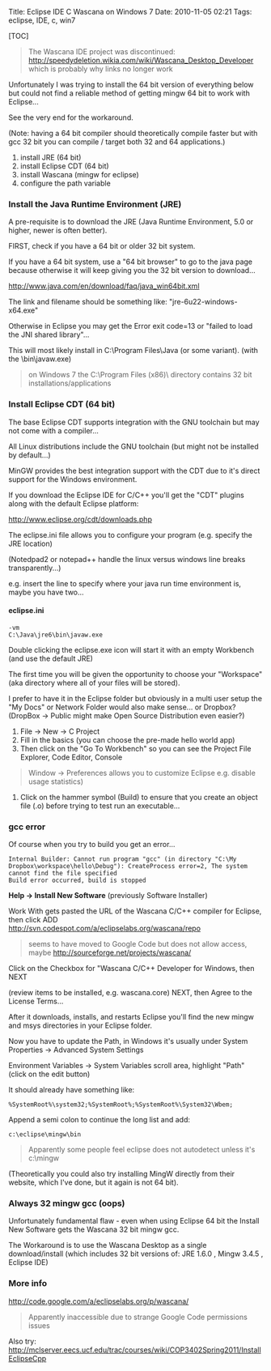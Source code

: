 Title: Eclipse IDE C Wascana on Windows 7
Date: 2010-11-05 02:21
Tags: eclipse, IDE, c, win7

[TOC]

> The Wascana IDE project was discontinued: <http://speedydeletion.wikia.com/wiki/Wascana_Desktop_Developer> which is probably why links no longer work

Unfortunately I was trying to install the 64 bit version of everything below but could not find a reliable method of getting mingw 64 bit to work with Eclipse... 

See the very end for the workaround. 

(Note: having a 64 bit compiler should theoretically compile faster but with gcc 32 bit you can compile / target both 32 and 64 applications.)

1. install JRE (64 bit)
2. install Eclipse CDT (64 bit)
3. install Wascana (mingw for eclipse)
4. configure the path variable

### Install the Java Runtime Environment (JRE)

A pre-requisite is to download the JRE (Java Runtime Environment, 5.0 or higher, newer is often better).

FIRST, check if you have a 64 bit or older 32 bit system.

If you have a 64 bit system, use a "64 bit browser" to go to the java page because otherwise it will keep giving you the 32 bit version to download...

<http://www.java.com/en/download/faq/java_win64bit.xml>

The link and filename should be something like: "jre-6u22-windows-x64.exe"

Otherwise in Eclipse you may get the Error exit code=13 or "failed to load the JNI shared library"...

This will most likely install in C:\Program Files\Java (or some variant). (with the \bin\javaw.exe)

> on Windows 7 the C:\Program Files (x86)\ directory contains 32 bit installations/applications

### Install Eclipse CDT (64 bit)

The base Eclipse CDT supports integration with the GNU toolchain but may not come with a compiler...

All Linux distributions include the GNU toolchain (but might not be installed by default...)  

MinGW provides the best integration support with the CDT due to it's direct support for the Windows environment.

If you download the Eclipse IDE for C/C++ you'll get the "CDT" plugins along with the default Eclipse platform:

<http://www.eclipse.org/cdt/downloads.php>

The eclipse.ini file allows you to configure your program (e.g. specify the JRE location)  

(Notedpad2 or notepad++ handle the linux versus windows line breaks transparently...)  

e.g. insert the line to specify where your java run time environment is, maybe you have two...

#### eclipse.ini

    -vm
    C:\Java\jre6\bin\javaw.exe


Double clicking the eclipse.exe icon will start it with an empty Workbench (and use the default JRE)  

The first time you will be given the opportunity to choose your "Workspace" (aka directory where all of your files will be stored).

I prefer to have it in the Eclipse folder but obviously in a multi user setup the "My Docs" or Network Folder would also make sense... or Dropbox?   (DropBox -> Public might make Open Source Distribution even easier?)

1. File -> New -> C Project
1. Fill in the basics (you can choose the pre-made hello world app)
1. Then click on the "Go To Workbench" so you can see the Project File Explorer, Code Editor, Console   
> Window -> Preferences allows you to customize Eclipse e.g. disable usage statistics)
1. Click on the hammer symbol (Build) to ensure that you create an object file (.o) before trying to test run an executable...

### gcc error

Of course when you try to build you get an error...
    
    Internal Builder: Cannot run program "gcc" (in directory "C:\My Dropbox\workspace\hello\Debug"): CreateProcess error=2, The system cannot find the file specified
    Build error occurred, build is stopped


**Help -> Install New Software** (previously Software Installer)

Work With gets pasted the URL of the Wascana C/C++ compiler for Eclipse, then click ADD  
<http://svn.codespot.com/a/eclipselabs.org/wascana/repo>

> seems to have moved to Google Code but does not allow access, maybe <http://sourceforge.net/projects/wascana/>

Click on the Checkbox for "Wascana C/C++ Developer for Windows, then NEXT  

(review items to be installed, e.g. wascana.core) NEXT, then Agree to the License Terms...

After it downloads, installs, and restarts Eclipse you'll find the new mingw and msys directories in your Eclipse folder.

Now you have to update the Path, in Windows it's usually under System Properties -> Advanced System Settings  

Environment Variables -> System Variables scroll area, highlight "Path" (click on the edit button)

It should already have something like:
    
    %SystemRoot%\system32;%SystemRoot%;%SystemRoot%\System32\Wbem;

Append a semi colon to continue the long list and add:
    
    c:\eclipse\mingw\bin

> Apparently some people feel eclipse does not autodetect unless it's c:\\mingw


(Theoretically you could also try installing MingW directly from their website, which I've done, but it again is not 64 bit).

### Always 32 mingw gcc (oops)

Unfortunately fundamental flaw - even when using Eclipse 64 bit the
Install New Software gets the Wascana 32 bit mingw gcc.

The Workaround is to use the Wascana Desktop as a single download/install (which includes 32 bit versions of: JRE 1.6.0 , Mingw 3.4.5 , Eclipse IDE)

### More info

<http://code.google.com/a/eclipselabs.org/p/wascana/>

> Apparently inaccessible due to strange Google Code permissions issues


Also try: <http://mclserver.eecs.ucf.edu/trac/courses/wiki/COP3402Spring2011/InstallEclipseCpp>
